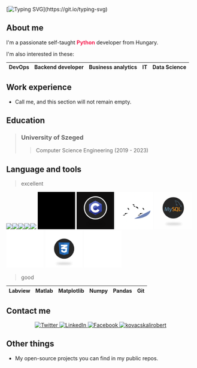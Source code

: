 [![Typing SVG](https://readme-typing-svg.demolab.com?font=Fira+Code&size=35&pause=1000&color=F71D4F&center=true&vCenter=true&width=440&height=200&lines=Valar+Morghulis!)](https://git.io/typing-svg)

## About me

I'm a passionate self-taught <span style="color:#F71D4F">**Python**</span> developer from Hungary.


I'm also interested in these:



| DevOps  | Backend developer  | Business analytics  | IT  | Data Science |
|---|---|---|---| --- |



## Work experience

- Call me, and this section will not remain empty.

## Education

> ### **University of Szeged**
>> Computer Science Engineering (2019 - 2023)

## Language and tools

> excellent

<p align="">
  <img src="https://media3.giphy.com/media/ln7z2eWriiQAllfVcn/200w.webp" width="100"><img src="https://i.giphy.com/media/LMt9638dO8dftAjtco/200.webp" width="100"><img src="https://i.giphy.com/media/eNAsjO55tPbgaor7ma/200w.webp" width="100"><img src="https://i.giphy.com/media/KzJkzjggfGN5Py6nkT/200.webp" width="100"><img src="https://i.giphy.com/media/IdyAQJVN2kVPNUrojM/200.webp" width="100">   <img src="resources/animation_500_l892c69h.gif" width="100">  <img src="resources/animation_500_l892priv.gif" width="100"> <img src="resources/animation_500_l8937iqc.gif" width="100"> <img src="resources/animation_500_l893owrz.gif" width="100"> <img src="resources/54425-html-5.gif" width="100"> <img src="resources/63207-css3.gif" width="100">
  <img src="resources/giphy.gif" width="100">


</p>

> good



| Labview  	| Matlab  	| Matplotlib  	| Numpy  	| Pandas  	| Git  	|
|---	|---	|---	|--- |--- |--- |


## Contact me

<p align="center">
  <a href="https://twitter.com/kali_kovacs" target="_blank">
    <img src="https://img.shields.io/badge/twitter-%231DA1F2.svg?&style=for-the-badge&logo=twitter&logoColor=white&color=071A2C" alt="Twitter"/>
  </a>
  <a href="https://www.linkedin.com/in/kovacskalirobert/" target="_blank">
    <img src="https://img.shields.io/badge/linkedin-%230077B5.svg?&style=for-the-badge&logo=linkedin&logoColor=white&color=071A2C" alt="LinkedIn"/>
  </a>
  <a href="https://www.facebook.com/profile.php?id=100008946247651" target="_blank">
    <img src="https://img.shields.io/badge/facebook-%231877F2.svg?&style=for-the-badge&logo=facebook&logoColor=white&color=071A2C" alt="Facebook"/>
  </a>
  <a href="https://kovacskalirobert.github.io" target="_blank">
    <img src="https://img.shields.io/badge/mywebsite-%231877F2.svg?&style=for-the-badge&logo=kovacs&logoColor=white&color=071A2C" alt="kovacskalirobert"/>
  </a>
</p>

## Other things

- My open-source projects you can find in my public repos.

